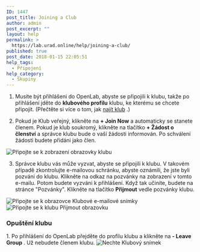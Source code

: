 ```yaml
---
ID: 1447
post_title: Joining a Club
author: admin
post_excerpt: ""
layout: help
permalink: >
  https://lab.urad.online/help/joining-a-club/
published: true
post_date: 2018-01-15 22:05:51
help_tags:
  - Připojení
help_category:
  - Skupiny
---
```

1. Musíte být přihlášeni do OpenLab, abyste se připojili k klubu, takže po přihlášení jděte do <strong>klubového profilu</strong> klubu, ke kterému se chcete připojit. (Přečtěte si více o tom, jak <a title="Hledání klubu" href="https://lab.urad.online/help/finding-a-club/">najít klub</a> .)

2. Pokud je Klub veřejný, klikněte na <strong>+ Join Now</strong> a automaticky se stanete členem. Pokud je klub soukromý, klikněte na tlačítko <strong>+ Žádost o členství</strong> a správce klubu bude o vaší žádosti informován. Po schválení žádosti budete přidáni jako člen.

<img class="alignnone wp-image-36183 size-full" src="https://openlab.citytech.cuny.edu/wp-content/uploads/2012/08/Joining_Course_1_v2.png" alt="Připojte se k zobrazení obrazovky klubu" />

3. Správce klubu vás může vyzvat, abyste se připojili k klubu. V takovém případě zkontrolujte e-mailovou schránku, abyste oznámili, že jste byli pozváni do klubu. Klikněte na odkaz na pozvánky na zobrazení v tomto e-mailu. Potom budete vyzváni k přihlášení. Když tak učiníte, budete na stránce "Pozvánky". Klikněte na tlačítko <strong>Přijmout</strong> vedle pozvánky klubu.

<img class="alignnone" src="https://openlab.citytech.cuny.edu/wp-content/uploads/2012/07/Joining_Course_2a.png" alt="Připojte se k obrazovce Klubové e-mailové snímky" />

<img class="alignnone wp-image-36450 size-full" src="https://openlab.citytech.cuny.edu/wp-content/uploads/2012/09/Joining_Club_2b_V2.png" alt="Připojte se k klubu Přijmout obrazovku" />
<h3><strong>Opuštění klubu</strong></h3>
1. Po přihlášení do OpenLab přejděte do profilu klubu a klikněte na <strong>- Leave Group</strong> . Už nebudete členem klubu.

<img class="alignnone wp-image-36451 size-full" src="https://openlab.citytech.cuny.edu/wp-content/uploads/2012/09/Joining_Club_3_V2.png" alt="Nechte Klubový snímek" />